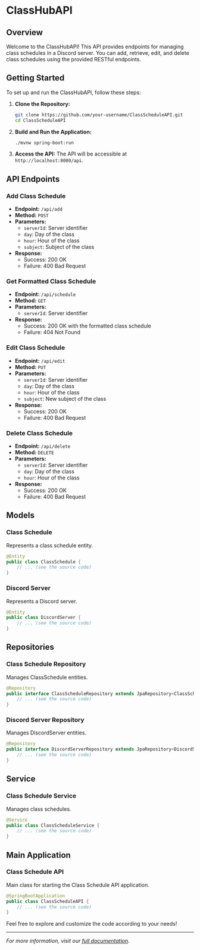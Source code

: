 # ClassHubAPI

## Overview

Welcome to the ClassHubAPI! This API provides endpoints for managing class schedules in a Discord server. You can add, retrieve, edit, and delete class schedules using the provided RESTful endpoints.

## Getting Started

To set up and run the ClassHubAPI, follow these steps:

1. **Clone the Repository:**
   ```bash
   git clone https://github.com/your-username/ClassScheduleAPI.git
   cd ClassScheduleAPI
   ```

2. **Build and Run the Application:**
   ```bash
   ./mvnw spring-boot:run
   ```

3. **Access the API:**
   The API will be accessible at `http://localhost:8080/api`.

## API Endpoints

### Add Class Schedule

- **Endpoint:** `/api/add`
- **Method:** `POST`
- **Parameters:**
  - `serverId`: Server identifier
  - `day`: Day of the class
  - `hour`: Hour of the class
  - `subject`: Subject of the class
- **Response:**
  - Success: 200 OK
  - Failure: 400 Bad Request

### Get Formatted Class Schedule

- **Endpoint:** `/api/schedule`
- **Method:** `GET`
- **Parameters:**
  - `serverId`: Server identifier
- **Response:**
  - Success: 200 OK with the formatted class schedule
  - Failure: 404 Not Found

### Edit Class Schedule

- **Endpoint:** `/api/edit`
- **Method:** `PUT`
- **Parameters:**
  - `serverId`: Server identifier
  - `day`: Day of the class
  - `hour`: Hour of the class
  - `subject`: New subject of the class
- **Response:**
  - Success: 200 OK
  - Failure: 400 Bad Request

### Delete Class Schedule

- **Endpoint:** `/api/delete`
- **Method:** `DELETE`
- **Parameters:**
  - `serverId`: Server identifier
  - `day`: Day of the class
  - `hour`: Hour of the class
- **Response:**
  - Success: 200 OK
  - Failure: 400 Bad Request

## Models

### Class Schedule

Represents a class schedule entity.

```java
@Entity
public class ClassSchedule {
    // ... (see the source code)
}
```

### Discord Server

Represents a Discord server.

```java
@Entity
public class DiscordServer {
    // ... (see the source code)
}
```

## Repositories

### Class Schedule Repository

Manages ClassSchedule entities.

```java
@Repository
public interface ClassScheduleRepository extends JpaRepository<ClassSchedule, Long> {
    // ... (see the source code)
}
```

### Discord Server Repository

Manages DiscordServer entities.

```java
@Repository
public interface DiscordServerRepository extends JpaRepository<DiscordServer, Long> {
    // ... (see the source code)
}
```

## Service

### Class Schedule Service

Manages class schedules.

```java
@Service
public class ClassScheduleService {
    // ... (see the source code)
}
```

## Main Application

### Class Schedule API

Main class for starting the Class Schedule API application.

```java
@SpringBootApplication
public class ClassScheduleAPI {
    // ... (see the source code)
}
```

Feel free to explore and customize the code according to your needs!

---

*For more information, visit our [full documentation](https://usuariozombie.github.io/ClassHubAPI/classhub/docs/index.html).*


